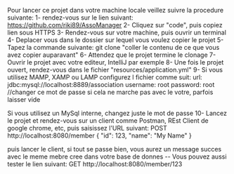 Pour lancer ce projet dans votre machine locale veillez suivre la procedure suivante:
1- rendez-vous sur le lien suivant: https://github.com/riki89/AssoManager
2- Cliquez sur "code", puis copiez lien sous HTTPS
3- Rendez-vous sur votre machine, puis ouvrir un terminal
4- Deplacer vous dans le dossier sur lequel vous voulez copier le projet
5- Tapez la commande suivante: git clone "coller le contenu de ce que vous avez copier auparavant"
6- Attendez que le projet termine le clonage
7- Ouvrir le projet avec votre editeur, IntelliJ par exemple
8- Une fois le projet ouvert, rendez-vous dans le fichier "resources/application.yml"
9- Si vous utilisez MAMP, XAMP ou LAMP configurez l fichier comme suit:
url: jdbc:mysql://localhost:8889/association
username: root
password: root //changer ce mot de passe si cela ne marche pas avec le votre, parfois laisser vide

Si vous utilisez un MySql interne, changez juste le mot de passe
10- Lancez le projet et rendez-vous sur un client comme Postman, REst Client de google chrome, etc, puis saisissez l'URL suivant:
POST http://localhost:8080/member
{
  "id": 123,
  "name": "My Name"
}

puis lancer le client, si tout se passe bien, vous aurez un message succes avec le meme mebre cree dans votre base de donnes
-- Vous pouvez aussi tester le lien suivant:
GET http://localhost:8080/member/123

